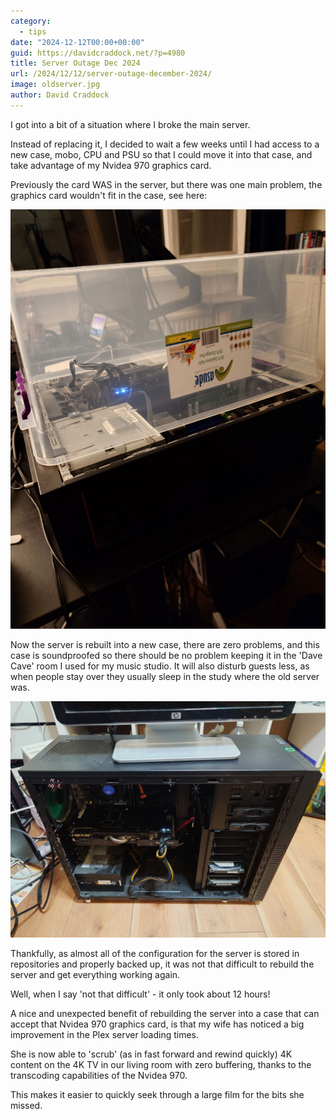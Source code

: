 ```yaml
---
category:
  - tips
date: "2024-12-12T00:00+00:00"
guid: https://davidcraddock.net/?p=4980
title: Server Outage Dec 2024
url: /2024/12/12/server-outage-december-2024/
image: oldserver.jpg
author: David Craddock
---
```


I got into a bit of a situation where I broke the main server.

Instead of replacing it, I decided to wait a few weeks until I had access to a new case, mobo, CPU and PSU so that I could move it into that case, and take advantage of my Nvidea 970 graphics card.

Previously the card WAS in the server, but there was one main problem, the graphics card wouldn't fit in the case, see here:

![image](oldserver.jpg)

Now the server is rebuilt into a new case, there are zero problems, and this case is soundproofed so there should be no problem keeping it in the 'Dave Cave' room I used for my music studio. It will also disturb guests less, as when people stay over they usually sleep in the study where the old server was.

![image](newserver.jpg)

Thankfully, as almost all of the configuration for the server is stored in repositories and properly backed up, it was not that difficult to rebuild the server and get everything working again.

Well, when I say 'not that difficult' - it only took about 12 hours!

A nice and unexpected benefit of rebuilding the server into a case that can accept that Nvidea 970 graphics card, is that my wife has noticed a big improvement in the Plex server loading times.

She is now able to 'scrub' (as in fast forward and rewind quickly) 4K content on the 4K TV in our living room with zero buffering, thanks to the transcoding capabilities of the Nvidea 970.

This makes it easier to quickly seek through a large film for the bits she missed.





